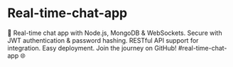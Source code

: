 # Real-time-chat-app
🚀 Real-time chat app with Node.js, MongoDB &amp; WebSockets. Secure with JWT authentication &amp; password hashing. RESTful API support for integration. Easy deployment. Join the journey on GitHub! #real-time-chat-app 🌐

